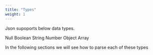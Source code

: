 ```yaml
---
title: "Types"
weight: 1
---
```


Json supoports below data types.

Null
Boolean
String
Number
Object
Array

In the following sections we will see how to parse each of these types
